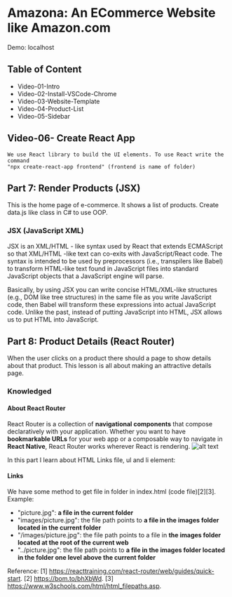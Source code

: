 # Amazona: An ECommerce Website like Amazon.com
Demo: localhost
## Table of Content

 - Video-01-Intro
 - Video-02-Install-VSCode-Chrome
 - Video-03-Website-Template
 - Video-04-Product-List
 - Video-05-Sidebar


## Video-06- Create React App
    We use React library to build the UI elements. To use React write the command 
    "npx create-react-app frontend" (frontend is name of folder)


## Part 7: Render Products (JSX)
This is the home page of e-commerce. It shows a list of products.
Create data.js like class in C# to use OOP.

### JSX (JavaScript XML)
JSX is an XML/HTML - like syntax used by React that extends ECMAScript so that XML/HTML -like text can co-exits with JavaScript/React code. The syntax is intended to be used by preprocessors (i.e., transpilers like Babel) to transform HTML-like text found in JavaScript files into standard JavaScript objects that a JavaScript engine will parse.

Basically, by using JSX you can write concise HTML/XML-like structures (e.g., DOM like tree structures) in the same file as you write JavaScript code, then Babel will transform these expressions into actual JavaScript code. Unlike the past, instead of putting JavaScript into HTML, JSX allows us to put HTML into JavaScript.


## Part 8: Product Details (React Router)
When the user clicks on a product there should a page to show details about that product. This lesson is all about making an attractive details page.
### Knowledged
#### About React Router
React Router is a collection of **navigational components** that compose declaratively with your application. Whether you want to have **bookmarkable URLs** for your web app or a composable way to navigate in **React Native**, React Router works wherever React is rendering.
![alt text](images/Part8-ReactRouter.jpg)

In this part I learn about HTML Links file, ul and li element:
#### Links
We have some method to get file in folder in index.html (code file)[2][3]. Example:
 - "picture.jpg": **a file in the current folder**
 - "images/picture.jpg": the file path points to **a file in the images folder located in the current folder**
 - "/images/picture.jpg": the file path points to a file in **the images folder located at the root of the current web**
 - "../picture.jpg": the file path points to **a file in the images folder located in the folder one level above the current folder**

Reference: 
 [1] https://reacttraining.com/react-router/web/guides/quick-start.
 [2] https://bom.to/bhXbWd.
 [3] https://www.w3schools.com/html/html_filepaths.asp.
